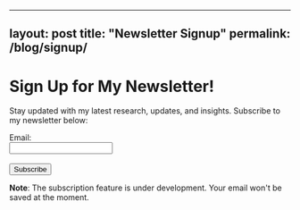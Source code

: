 
---
layout: post
title:  "Newsletter Signup"
permalink: /blog/signup/
---

# Sign Up for My Newsletter!

Stay updated with my latest research, updates, and insights. Subscribe to my newsletter below:

<form action="/subscribe" method="post">
    <label for="email">Email:</label><br>
    <input type="email" id="email" name="email" required><br><br>
    <input type="submit" value="Subscribe">
</form>

**Note**: The subscription feature is under development. Your email won't be saved at the moment.
